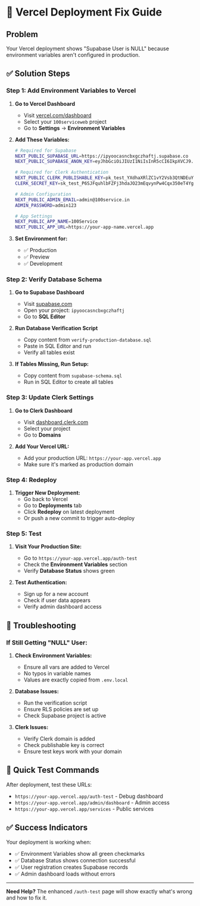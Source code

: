 # 🚀 Vercel Deployment Fix Guide

## Problem
Your Vercel deployment shows "Supabase User is NULL" because environment variables aren't configured in production.

## ✅ Solution Steps

### Step 1: Add Environment Variables to Vercel

1. **Go to Vercel Dashboard**
   - Visit [vercel.com/dashboard](https://vercel.com/dashboard)
   - Select your `100serviceweb` project
   - Go to **Settings** → **Environment Variables**

2. **Add These Variables:**
   ```bash
   # Required for Supabase
   NEXT_PUBLIC_SUPABASE_URL=https://ipyoocasncbxgczhaftj.supabase.co
   NEXT_PUBLIC_SUPABASE_ANON_KEY=eyJhbGciOiJIUzI1NiIsInR5cCI6IkpXVCJ9.eyJpc3MiOiJzdXBhYmFzZSIsInJlZiI6ImlweW9vY2FzbmNieGdjemhhZnRqIiwicm9sZSI6ImFub24iLCJpYXQiOjE3NTgxNjYwNzEsImV4cCI6MjA3Mzc0MjA3MX0.FM2h-gDBrMjeZQmwr9GNM9FqxqOcPJWa8OBRTR_AME0
   
   # Required for Clerk Authentication
   NEXT_PUBLIC_CLERK_PUBLISHABLE_KEY=pk_test_YXdhaXRlZC1vY2Vsb3QtNDEuY2xlcmsuYWNjb3VudHMuZGV2JA
   CLERK_SECRET_KEY=sk_test_P6SJFquhlbFZFj3hdaJO23mEqvynPw4Cqx350eT4Yg
   
   # Admin Configuration
   NEXT_PUBLIC_ADMIN_EMAIL=admin@100service.in
   ADMIN_PASSWORD=admin123
   
   # App Settings
   NEXT_PUBLIC_APP_NAME=100Service
   NEXT_PUBLIC_APP_URL=https://your-app-name.vercel.app
   ```

3. **Set Environment for:**
   - ✅ Production
   - ✅ Preview  
   - ✅ Development

### Step 2: Verify Database Schema

1. **Go to Supabase Dashboard**
   - Visit [supabase.com](https://supabase.com)
   - Open your project: `ipyoocasncbxgczhaftj`
   - Go to **SQL Editor**

2. **Run Database Verification Script**
   - Copy content from `verify-production-database.sql`
   - Paste in SQL Editor and run
   - Verify all tables exist

3. **If Tables Missing, Run Setup:**
   - Copy content from `supabase-schema.sql`
   - Run in SQL Editor to create all tables

### Step 3: Update Clerk Settings

1. **Go to Clerk Dashboard**
   - Visit [dashboard.clerk.com](https://dashboard.clerk.com)
   - Select your project
   - Go to **Domains**

2. **Add Your Vercel URL:**
   - Add your production URL: `https://your-app.vercel.app`
   - Make sure it's marked as production domain

### Step 4: Redeploy

1. **Trigger New Deployment:**
   - Go back to Vercel
   - Go to **Deployments** tab
   - Click **Redeploy** on latest deployment
   - Or push a new commit to trigger auto-deploy

### Step 5: Test

1. **Visit Your Production Site:**
   - Go to `https://your-app.vercel.app/auth-test`
   - Check the **Environment Variables** section
   - Verify **Database Status** shows green

2. **Test Authentication:**
   - Sign up for a new account
   - Check if user data appears
   - Verify admin dashboard access

## 🔧 Troubleshooting

### If Still Getting "NULL" User:

1. **Check Environment Variables:**
   - Ensure all vars are added to Vercel
   - No typos in variable names
   - Values are exactly copied from `.env.local`

2. **Database Issues:**
   - Run the verification script
   - Ensure RLS policies are set up
   - Check Supabase project is active

3. **Clerk Issues:**
   - Verify Clerk domain is added
   - Check publishable key is correct
   - Ensure test keys work with your domain

## 📱 Quick Test Commands

After deployment, test these URLs:
- `https://your-app.vercel.app/auth-test` - Debug dashboard
- `https://your-app.vercel.app/admin/dashboard` - Admin access
- `https://your-app.vercel.app/services` - Public services

## ✅ Success Indicators

Your deployment is working when:
- ✅ Environment Variables show all green checkmarks
- ✅ Database Status shows connection successful
- ✅ User registration creates Supabase records
- ✅ Admin dashboard loads without errors

---

**Need Help?** The enhanced `/auth-test` page will show exactly what's wrong and how to fix it.